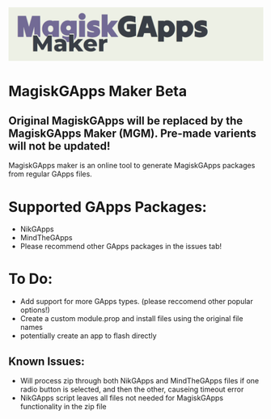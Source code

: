 ![alt text](https://raw.githubusercontent.com/wacko1805/wacko1805/main/MGM-LOGO-TEXT.png "Logo Title Text 1")
# MagiskGApps Maker Beta
## Original MagiskGApps will be replaced by the MagiskGApps Maker (MGM). Pre-made varients will not be updated!
MagiskGApps maker is an online tool to generate MagiskGApps packages from regular GApps files.
# Supported GApps Packages:
- NikGApps
- MindTheGApps
- Please recommend other GApps packages in the issues tab!
# To Do:
- Add support for more GApps types. (please reccomend other popular options!)
- Create a custom module.prop and install files using the original file names
- potentially create an app to flash directly
## Known Issues:
- Will process zip through both NikGApps and MindTheGApps files if one radio button is selected, and then the other, causeing timeout error
- NikGApps script leaves all files not needed for MagiskGApps functionality in the zip file

